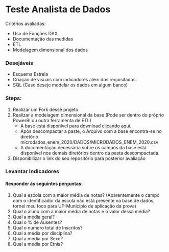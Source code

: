 # Teste Analista de Dados
Critérios avaliadas:
- Uso de Funções DAX
- Documentação das medidas
- ETL
- Modelagem dimensional dos dados

### Desejáveis
- Esquema Estrela
- Criação de visuais com indicadores além dos requisitados.
- SQL (Caso deseje modelar os dados em algum banco)


### Steps:

1. Realizar um Fork desse projeto
2. Realizar a modelagem dimensional da base (Pode ser dentro do próprio PowerBI ou outra ferramenta de ETL)
    - A base está disponível para download [clicando aqui](https://download.inep.gov.br/microdados/microdados_enem_2020.zip).
    - Após descompactar a paste, o Arquivo com a base encontra-se no diretório microdados_enem_2020/DADOS/MICRODADOS_ENEM_2020.csv
    - A documentação necessária sobre os campos da base está disponível nos demais diretórios dentro da pasta descompactada.
4. Disponibilizar o link do seu repositório para posterior avaliação


### Levantar Indicadores
#### Responder às seguintes perguntas:
1. Qual a escola com a maior média de notas? (Aparentemente o campo com o identificador da escola não está presente na base de dados, tornei meu foco para UF-Município de aplicação da prova)
2. Qual o aluno com a maior média de notas e o valor dessa média?
3. Qual a média geral?
4. Qual o % de Ausentes?
5. Qual o número total de Inscritos?
6. Qual a média por disciplina?
7. Qual a média por Sexo?
8. Qual a média por Etnia?
